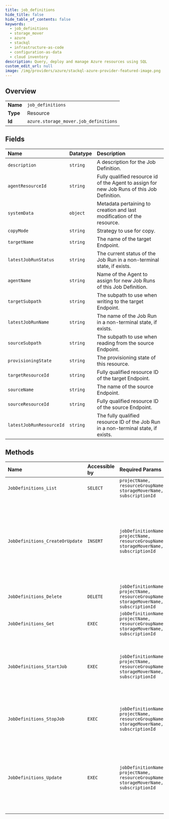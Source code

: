 ```yaml
---
title: job_definitions
hide_title: false
hide_table_of_contents: false
keywords:
  - job_definitions
  - storage_mover
  - azure    
  - stackql
  - infrastructure-as-code
  - configuration-as-data
  - cloud inventory
description: Query, deploy and manage Azure resources using SQL
custom_edit_url: null
image: /img/providers/azure/stackql-azure-provider-featured-image.png
---
```

  
    

## Overview
<table><tbody>
<tr><td><b>Name</b></td><td><code>job_definitions</code></td></tr>
<tr><td><b>Type</b></td><td>Resource</td></tr>
<tr><td><b>Id</b></td><td><code>azure.storage_mover.job_definitions</code></td></tr>
</tbody></table>

## Fields
| Name | Datatype | Description |
|:-----|:---------|:------------|
| `description` | `string` | A description for the Job Definition. |
| `agentResourceId` | `string` | Fully qualified resource id of the Agent to assign for new Job Runs of this Job Definition. |
| `systemData` | `object` | Metadata pertaining to creation and last modification of the resource. |
| `copyMode` | `string` | Strategy to use for copy. |
| `targetName` | `string` | The name of the target Endpoint. |
| `latestJobRunStatus` | `string` | The current status of the Job Run in a non-terminal state, if exists. |
| `agentName` | `string` | Name of the Agent to assign for new Job Runs of this Job Definition. |
| `targetSubpath` | `string` | The subpath to use when writing to the target Endpoint. |
| `latestJobRunName` | `string` | The name of the Job Run in a non-terminal state, if exists. |
| `sourceSubpath` | `string` | The subpath to use when reading from the source Endpoint. |
| `provisioningState` | `string` | The provisioning state of this resource. |
| `targetResourceId` | `string` | Fully qualified resource ID of the target Endpoint. |
| `sourceName` | `string` | The name of the source Endpoint. |
| `sourceResourceId` | `string` | Fully qualified resource ID of the source Endpoint. |
| `latestJobRunResourceId` | `string` | The fully qualified resource ID of the Job Run in a non-terminal state, if exists. |
## Methods
| Name | Accessible by | Required Params | Description |
|:-----|:--------------|:----------------|:------------|
| `JobDefinitions_List` | `SELECT` | `projectName, resourceGroupName, storageMoverName, subscriptionId` | Lists all Job Definitions in a Project. |
| `JobDefinitions_CreateOrUpdate` | `INSERT` | `jobDefinitionName, projectName, resourceGroupName, storageMoverName, subscriptionId` | Creates or updates a Job Definition resource, which contains configuration for a single unit of managed data transfer. |
| `JobDefinitions_Delete` | `DELETE` | `jobDefinitionName, projectName, resourceGroupName, storageMoverName, subscriptionId` | Deletes a Job Definition resource. |
| `JobDefinitions_Get` | `EXEC` | `jobDefinitionName, projectName, resourceGroupName, storageMoverName, subscriptionId` | Gets a Job Definition resource. |
| `JobDefinitions_StartJob` | `EXEC` | `jobDefinitionName, projectName, resourceGroupName, storageMoverName, subscriptionId` | Requests an Agent to start a new instance of this Job Definition, generating a new Job Run resource. |
| `JobDefinitions_StopJob` | `EXEC` | `jobDefinitionName, projectName, resourceGroupName, storageMoverName, subscriptionId` | Requests the Agent of any active instance of this Job Definition to stop. |
| `JobDefinitions_Update` | `EXEC` | `jobDefinitionName, projectName, resourceGroupName, storageMoverName, subscriptionId` | Updates properties for a Job Definition resource. Properties not specified in the request body will be unchanged. |
